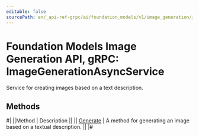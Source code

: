 ```yaml
---
editable: false
sourcePath: en/_api-ref-grpc/ai/foundation_models/v1/image_generation/image-generation/api-ref/grpc/ImageGenerationAsync/index.md
---
```


# Foundation Models Image Generation API, gRPC: ImageGenerationAsyncService

Service for creating images based on a text description.

## Methods

#|
||Method | Description ||
|| [Generate](generate.md) | A method for generating an image based on a textual description. ||
|#